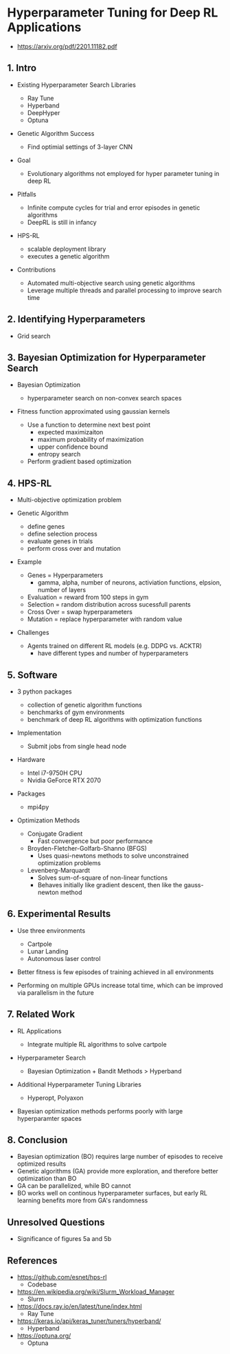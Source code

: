 # Hyperparameter Tuning for Deep RL Applications
- https://arxiv.org/pdf/2201.11182.pdf

## 1. Intro 

- Existing Hyperparameter Search Libraries
	- Ray Tune 
	- Hyperband 
	- DeepHyper 
	- Optuna 

- Genetic Algorithm Success
	- Find optimial settings of 3-layer CNN 

- Goal
	- Evolutionary algorithms not employed for hyper parameter tuning in deep RL 

- Pitfalls
	- Infinite compute cycles for trial and error episodes in genetic algorithms
	- DeepRL is still in infancy 

- HPS-RL
	- scalable deployment library
	- executes a genetic algorithm 

- Contributions
	- Automated multi-objective search using genetic algorithms
	- Leverage multiple threads and parallel processing to improve search time 


## 2. Identifying Hyperparameters

- Grid search 

## 3. Bayesian Optimization for Hyperparameter Search

- Bayesian Optimization
	- hyperparameter search on non-convex search spaces

- Fitness function approximated using gaussian kernels 
	- Use a function to determine next best point
		- expected maximizaiton
		- maximum probability of maximization
		- upper confidence bound
		- entropy search 
	- Perform gradient based optimization

## 4. HPS-RL 

- Multi-objective optimization problem 

- Genetic Algorithm 
	- define genes 
	- define selection process 
	- evaluate genes in trials 
	- perform cross over and mutation

- Example
	- Genes = Hyperparameters
		- gamma, alpha, number of neurons, activiation functions, elpsion, number of layers
	- Evaluation = reward from 100 steps in gym
	- Selection = random distribution across sucessfull parents 
	- Cross Over = swap hyperparameters 
	- Mutation = replace hyperparameter with random value 

- Challenges
	- Agents trained on different RL models (e.g. DDPG vs. ACKTR)
		- have different types and number of hyperparameters 


## 5. Software

- 3 python packages
	- collection of genetic algorithm functions
	- benchmarks of gym environments
	- benchmark of deep RL algorithms with optimization functions

- Implementation
	- Submit jobs from single head node 

- Hardware
	- Intel i7-9750H CPU 
	- Nvidia GeForce RTX 2070 

- Packages
	- mpi4py

- Optimization Methods
	- Conjugate Gradient
		- Fast convergence but poor performance
	- Broyden-Fletcher-Golfarb-Shanno (BFGS)
		- Uses quasi-newtons methods to solve unconstrained optimization problems
	- Levenberg-Marquardt
		- Solves sum-of-square of non-linear functions
		- Behaves initially like gradient descent, then like the gauss-newton method

## 6. Experimental Results 

- Use three environments
	- Cartpole
	- Lunar Landing
	- Autonomous laser control 

- Better fitness is few episodes of training achieved in all environments

- Performing on multiple GPUs increase total time, which can be improved via parallelism in the future


## 7. Related Work 

- RL Applications
	- Integrate multiple RL algorithms to solve cartpole
- Hyperparameter Search 
	- Bayesian Optimization + Bandit Methods > Hyperband
- Additional Hyperparameter Tuning Libraries 
	- Hyperopt, Polyaxon

- Bayesian optimization methods performs poorly with large hyperparamter spaces

## 8. Conclusion

- Bayesian optimization (BO) requires large number of episodes to receive optimized results 
- Genetic algorithms (GA) provide more exploration, and therefore better optimization than BO 
- GA can be parallelized, while BO cannot 
- BO works well on continous hyperparameter surfaces, but early RL learning benefits more from GA's randomness


## Unresolved Questions
- Significance of figures 5a and 5b


## References
- https://github.com/esnet/hps-rl 
	- Codebase 
- https://en.wikipedia.org/wiki/Slurm_Workload_Manager
	- Slurm
- https://docs.ray.io/en/latest/tune/index.html 
	- Ray Tune 
- https://keras.io/api/keras_tuner/tuners/hyperband/
	- Hyperband 
- https://optuna.org/
	- Optuna 

